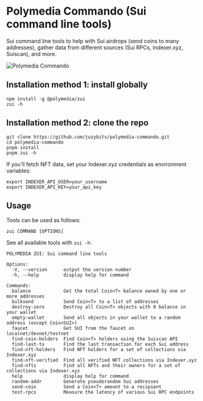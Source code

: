 # Polymedia Commando (Sui command line tools)

Sui command line tools to help with Sui airdrops (send coins to many addresses), gather data from different sources (Sui RPCs, Indexer.xyz, Suiscan), and more.

![Polymedia Commando](https://assets.polymedia.app/img/commando/open-graph.webp)

## Installation method 1: install globally

```
npm install -g @polymedia/zui
zui -h
```

## Installation method 2: clone the repo

```
git clone https://github.com/juzybits/polymedia-commando.git
cd polymedia-commando
pnpm install
pnpm zui -h
```

If you'll fetch NFT data, set your Indexer.xyz credentials as environment variables:
```
export INDEXER_API_USER=your_username
export INDEXER_API_KEY=your_api_key
```

## Usage

Tools can be used as follows:

```
zui COMMAND [OPTIONS]
```

See all available tools with `zui -h`:

```
POLYMEDIA ZUI: Sui command line tools

Options:
  -V, --version      output the version number
  -h, --help         display help for command

Commands:
  balance            Get the total Coin<T> balance owned by one or more addresses
  bulksend           Send Coin<T> to a list of addresses
  destroy-zero       Destroy all Coin<T> objects with 0 balance in your wallet
  empty-wallet       Send all objects in your wallet to a random address (except Coin<SUI>)
  faucet             Get SUI from the faucet on localnet/devnet/testnet
  find-coin-holders  Find Coin<T> holders using the Suiscan API
  find-last-tx       Find the last transaction for each Sui address
  find-nft-holders   Find NFT holders for a set of collections via Indexer.xyz
  find-nft-verified  Find all verified NFT collections via Indexer.xyz
  find-nfts          Find all NFTs and their owners for a set of collections via Indexer.xyz
  help               display help for command
  random-addr        Generate pseudorandom Sui addresses
  send-coin          Send a Coin<T> amount to a recipient
  test-rpcs          Measure the latency of various Sui RPC endpoints
```

